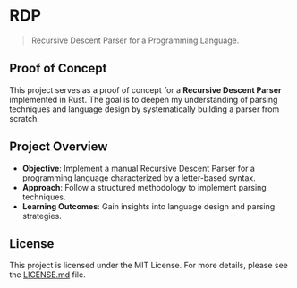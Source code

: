# RDP

> Recursive Descent Parser for a Programming Language.

## Proof of Concept

This project serves as a proof of concept for a **Recursive Descent Parser** implemented in Rust. The goal is to deepen my understanding of parsing techniques and language design by systematically building a parser from scratch.

## Project Overview

- **Objective**: Implement a manual Recursive Descent Parser for a programming language characterized by a letter-based syntax.
- **Approach**: Follow a structured methodology to implement parsing techniques.
- **Learning Outcomes**: Gain insights into language design and parsing strategies.

## License

This project is licensed under the MIT License. For more details, please see the [LICENSE.md](LICENSE.md) file.
